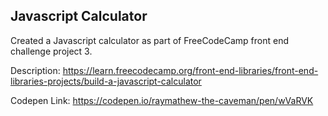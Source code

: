 ## Javascript Calculator

Created a Javascript calculator as part of FreeCodeCamp front end challenge project 3.

Description: https://learn.freecodecamp.org/front-end-libraries/front-end-libraries-projects/build-a-javascript-calculator

Codepen Link: https://codepen.io/raymathew-the-caveman/pen/wVaRVK

